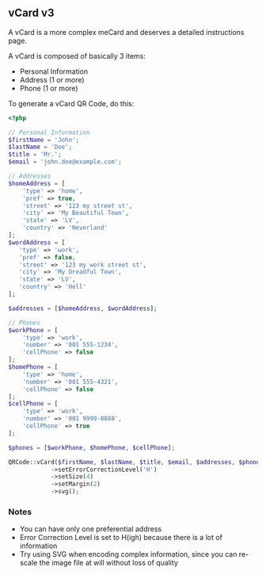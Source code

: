 ## vCard v3

A vCard is a more complex meCard and deserves a detailed instructions page.

A vCard is composed of basically 3 items:

 - Personal Information
 - Address (1 or more)
 - Phone (1 or more)
 
To generate a vCard QR Code, do this:

```php
<?php

// Personal Information
$firstName = 'John';
$lastName = 'Doe';
$title = 'Mr.';
$email = 'john.doe@example.com';

// Addresses
$homeAddress = [
    'type' => 'home',
    'pref' => true,
    'street' => '123 my street st',
    'city' => 'My Beautiful Town',
    'state' => 'LV',
    'country' => 'Neverland'
];
$wordAddress = [
   'type' => 'work',
   'pref' => false,
   'street' => '123 my work street st',
   'city' => 'My Dreadful Town',
   'state' => 'LV',
   'country' => 'Hell'
];

$addresses = [$homeAddress, $wordAddress];

// Phones
$workPhone = [
    'type' => 'work',
    'number' => '001 555-1234',
    'cellPhone' => false
];
$homePhone = [
    'type' => 'home',
    'number' => '001 555-4321',
    'cellPhone' => false
];
$cellPhone = [
    'type' => 'work',
    'number' => '001 9999-8888',
    'cellPhone' => true
];

$phones = [$workPhone, $homePhone, $cellPhone];

QRCode::vCard($firstName, $lastName, $title, $email, $addresses, $phones)
            ->setErrorCorrectionLevel('H')
            ->setSize(4)
            ->setMargin(2)
            ->svg();
```

### Notes

 - You can have only one preferential address
 - Error Correction Level is set to H(igh) because there is a lot of information
 - Try using SVG when encoding complex information, since you can re-scale the image file at will without loss of quality